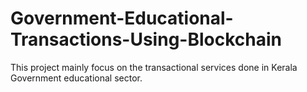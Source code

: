 # Government-Educational-Transactions-Using-Blockchain
This project mainly focus on the transactional services done in Kerala Government educational sector.
